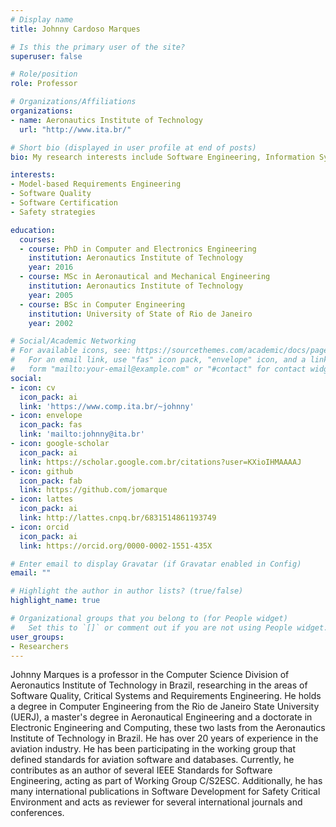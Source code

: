 ```yaml
---
# Display name
title: Johnny Cardoso Marques

# Is this the primary user of the site?
superuser: false

# Role/position
role: Professor

# Organizations/Affiliations
organizations:
- name: Aeronautics Institute of Technology
  url: "http://www.ita.br/"

# Short bio (displayed in user profile at end of posts)
bio: My research interests include Software Engineering, Information Systems, Requirements Engineering and Safety-critical Systems.

interests:
- Model-based Requirements Engineering
- Software Quality
- Software Certification
- Safety strategies

education:
  courses:
  - course: PhD in Computer and Electronics Engineering
    institution: Aeronautics Institute of Technology
    year: 2016
  - course: MSc in Aeronautical and Mechanical Engineering
    institution: Aeronautics Institute of Technology
    year: 2005
  - course: BSc in Computer Engineering
    institution: University of State of Rio de Janeiro
    year: 2002

# Social/Academic Networking
# For available icons, see: https://sourcethemes.com/academic/docs/page-builder/#icons
#   For an email link, use "fas" icon pack, "envelope" icon, and a link in the
#   form "mailto:your-email@example.com" or "#contact" for contact widget.
social:
- icon: cv
  icon_pack: ai
  link: 'https://www.comp.ita.br/~johnny'
- icon: envelope
  icon_pack: fas
  link: 'mailto:johnny@ita.br'
- icon: google-scholar
  icon_pack: ai
  link: https://scholar.google.com.br/citations?user=KXioIHMAAAAJ
- icon: github
  icon_pack: fab
  link: https://github.com/jomarque
- icon: lattes
  icon_pack: ai
  link: http://lattes.cnpq.br/6831514861193749
- icon: orcid
  icon_pack: ai
  link: https://orcid.org/0000-0002-1551-435X

# Enter email to display Gravatar (if Gravatar enabled in Config)
email: ""

# Highlight the author in author lists? (true/false)
highlight_name: true

# Organizational groups that you belong to (for People widget)
#   Set this to `[]` or comment out if you are not using People widget.
user_groups:
- Researchers
---
```

Johnny Marques is a professor in the Computer Science Division of Aeronautics Institute of Technology in Brazil, researching in the areas of Software Quality, Critical Systems and Requirements Engineering. He holds a degree in Computer Engineering from the Rio de Janeiro State University (UERJ), a master's degree in Aeronautical Engineering and a doctorate in Electronic Engineering and Computing, these two lasts from the Aeronautics Institute of Technology in Brazil. He has over 20 years of experience in the aviation industry. He has been participating in the working group that defined standards for aviation software and databases. Currently, he contributes as an author of several IEEE Standards for Software Engineering, acting as part of Working Group C/S2ESC. Additionally, he has many international publications in Software Development for Safety Critical Environment and acts as reviewer for several international journals and conferences.


